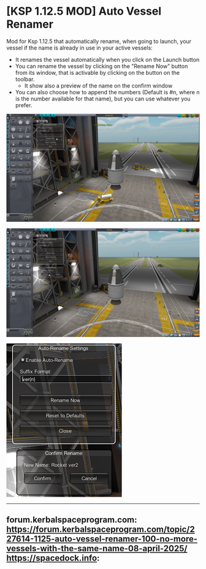 # [KSP 1.12.5 MOD] Auto Vessel Renamer

Mod for Ksp 1.12.5 that automatically rename, when going to launch, your vessel if the name is already in use in your active vessels:

- It renames the vessel automatically when you click on the Launch button
- You can rename the vessel by clicking on the "Rename Now" button from its window, that is activable by clicking on the button on the toolbar.
    - It show also a preview of the name on the confirm window
- You can also choose how to append the numbers (Default is #n, where n is the number available for that name), but you can use whatever you prefer.


![image](/Screenshot/Scr1.png?raw=true)

![image](/Screenshot/Scr2.png?raw=true)

![image](/Screenshot/Scr3.png?raw=true)

---
forum.kerbalspaceprogram.com: https://forum.kerbalspaceprogram.com/topic/227614-1125-auto-vessel-renamer-100-no-more-vessels-with-the-same-name-08-april-2025/
https://spacedock.info: 
---
